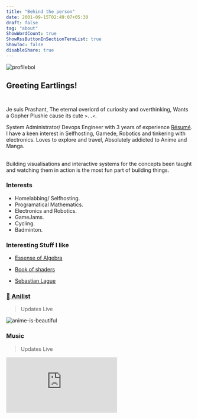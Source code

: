 ```yaml
---
title: "Behind the person"
date: 2001-09-15T02:49:07+05:30
draft: false
tag: "about"
ShowWordCount: true
ShowRssButtonInSectionTermList: true
ShowToc: false
disableShare: true
---
```



![profileboi](https://github.com/user-attachments/assets/5315feb1-d53b-4f96-b158-fe9f199fd226)

## <div title="and other hyper intelligent species">**Greeting Eartlings!**</div><br>

Je suis Prashant, The eternal overlord of curiosity and overthinking, Wants a Gopher Plushie cause its cute `>..<`.<br>

System Administrator/ Devops Engineer with 3 years of experience [Résumé](https://prashantnook.in/cdn/resume.pdf).
I have a keen interest in Selfhosting, Gamede, Robotics and tinkering with electronics. Loves to explore and travel, Absolutely addicted to Anime and Manga.

<br>Building visualisations and interactive systems for the concepts been taught and watching them in action is the most fun part of building things.
              
### Interests

- Homelabbing/ Selfhosting.
- Programatical Mathematics.
- Electronics and Robotics.
- GameJams.
- Cycling.
- Badminton.

### <div title="The gift of gods">Interesting Stuff I like</div>

- [Essense of Algebra](https://www.youtube.com/playlist?app=desktop&list=PLZHQObOWTQDPD3MizzM2xVFitgF8hE_ab)

- [Book of shaders](https://thebookofshaders.com/)

- [Sebastian Lague](https://www.youtube.com/c/SebastianLague)

### <a href=https://anilist.co/user/pacchu/><div title="Anilist ">&#128279; Anilist</div> </a>

> Updates Live

![anime-is-beautiful](https://api.prashantnook.in/user/pacchu/anime)

### Music

> Updates Live

![music-is-beautiful](https://www.tapmusic.net/collage.php?user=itspacchu&type=1month&size=5x5&caption=true&playcount=true)
